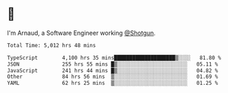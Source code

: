 # 👋

I'm Arnaud, a Software Engineer working [@Shotgun](https://shotgun.live).

<!--START_SECTION:waka-->

```txt
Total Time: 5,012 hrs 48 mins

TypeScript        4,100 hrs 35 mins████████████████████▒░░░░   81.80 %
JSON              255 hrs 55 mins █▒░░░░░░░░░░░░░░░░░░░░░░░   05.11 %
JavaScript        241 hrs 44 mins █▒░░░░░░░░░░░░░░░░░░░░░░░   04.82 %
Other             84 hrs 56 mins  ▒░░░░░░░░░░░░░░░░░░░░░░░░   01.69 %
YAML              62 hrs 25 mins  ▒░░░░░░░░░░░░░░░░░░░░░░░░   01.25 %
```

<!--END_SECTION:waka-->
